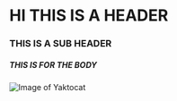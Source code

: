 # HI THIS IS A HEADER
### THIS IS A SUB HEADER
##### THIS IS FOR THE BODY

![Image of Yaktocat](https://octodex.github.com/images/yaktocat.png)
